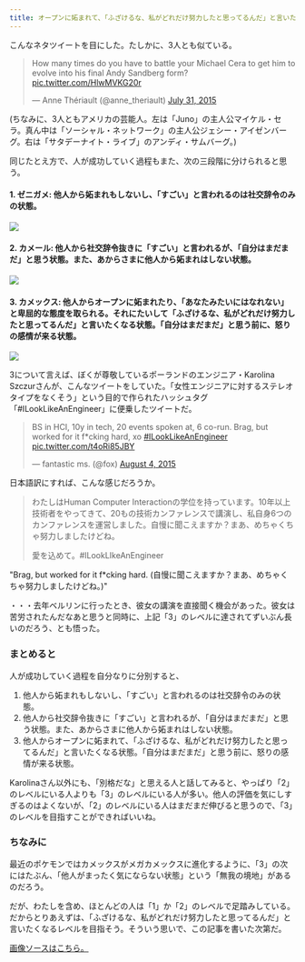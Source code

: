 ```yaml
---
title: オープンに妬まれて、「ふざけるな、私がどれだけ努力したと思ってるんだ」と言いたくなるレベルを目指そう
---
```


こんなネタツイートを目にした。たしかに、3人とも似ている。

<blockquote class="twitter-tweet" lang="en"><p lang="en" dir="ltr">How many times do you have to battle your Michael Cera to get him to evolve into his final Andy Sandberg form? <a href="http://t.co/HlwMVKG20r">pic.twitter.com/HlwMVKG20r</a></p>&mdash; Anne Thériault (@anne_theriault) <a href="https://twitter.com/anne_theriault/status/627168315237134336">July 31, 2015</a></blockquote>

(ちなみに、3人ともアメリカの芸能人。左は「Juno」の主人公マイケル・セラ。真ん中は「ソーシャル・ネットワーク」の主人公ジェシー・アイゼンバーグ。右は「サタデーナイト・ライブ」のアンディ・サムバーグ。)

同じたとえ方で、人が成功していく過程もまた、次の三段階に分けられると思う。

#### 1. ゼニガメ: 他人から妬まれもしないし、「すごい」と言われるのは社交辞令のみの状態。

![](http://chibicode.com/assets/images/jealousy/007.png)

#### 2. カメール: 他人から社交辞令抜きに「すごい」と言われるが、「自分はまだまだ」と思う状態。また、あからさまに他人から妬まれはしない状態。

![](http://chibicode.com/assets/images/jealousy/008.png)

#### 3. カメックス: 他人からオープンに妬まれたり、「あなたみたいにはなれない」と卑屈的な態度を取られる。それにたいして「ふざけるな、私がどれだけ努力したと思ってるんだ」と言いたくなる状態。「自分はまだまだ」と思う前に、怒りの感情が来る状態。

![](http://chibicode.com/assets/images/jealousy/009.png)

3について言えば、ぼくが尊敬しているポーランドのエンジニア・Karolina Szczurさんが、こんなツイートをしていた。「女性エンジニアに対するステレオタイプをなくそう」という目的で作られたハッシュタグ「#ILookLikeAnEngineer」に便乗したツイートだ。

<blockquote class="twitter-tweet" data-conversation="none" lang="en"><p lang="en" dir="ltr">BS in HCI, 10y in tech, 20 events spoken at, 6 co-run. Brag, but worked for it f*cking hard, xo <a href="https://twitter.com/hashtag/ILookLikeAnEngineer?src=hash">#ILookLikeAnEngineer</a> <a href="http://t.co/t4oRi85JBY">pic.twitter.com/t4oRi85JBY</a></p>&mdash; fantastic ms. (@fox) <a href="https://twitter.com/fox/status/628499258963009536">August 4, 2015</a></blockquote>

日本語訳にすれば、こんな感じだろうか。

> わたしはHuman Computer Interactionの学位を持っています。10年以上技術者をやってきて、20もの技術カンファレンスで講演し、私自身6つのカンファレンスを運営しました。自慢に聞こえますか？まあ、めちゃくちゃ努力しましたけどね。
>
> 愛を込めて。#ILookLIkeAnEngineer

"Brag, but worked for it f*cking hard. (自慢に聞こえますか？まあ、めちゃくちゃ努力しましたけどね。)"

・・・去年ベルリンに行ったとき、彼女の講演を直接聞く機会があった。彼女は苦労されたんだなあと思うと同時に、上記「3」のレベルに達されてずいぶん長いのだろう、とも悟った。

### まとめると

人が成功していく過程を自分なりに分別すると、

1. 他人から妬まれもしないし、「すごい」と言われるのは社交辞令のみの状態。
2. 他人から社交辞令抜きに「すごい」と言われるが、「自分はまだまだ」と思う状態。また、あからさまに他人から妬まれはしない状態。
3. 他人からオープンに妬まれて、「ふざけるな、私がどれだけ努力したと思ってるんだ」と言いたくなる状態。「自分はまだまだ」と思う前に、怒りの感情が来る状態。

Karolinaさん以外にも、「別格だな」と思える人と話してみると、やっぱり「2」のレベルにいる人よりも「3」のレベルにいる人が多い。他人の評価を気にしすぎるのはよくないが、「2」のレベルにいる人はまだまだ伸びると思うので、「3」のレベルを目指すことができればいいね。

### ちなみに

最近のポケモンではカメックスがメガカメックスに進化するように、「3」の次にはたぶん、「他人がまったく気にならない状態」という「無我の境地」があるのだろう。

だが、わたしを含め、ほとんどの人は「1」か「2」のレベルで足踏みしている。だからとりあえずは、「ふざけるな、私がどれだけ努力したと思ってるんだ」と言いたくなるレベルを目指そう。そういう思いで、この記事を書いた次第だ。

[画像ソースはこちら。](http://www.pokemon.com/us/pokedex/)
